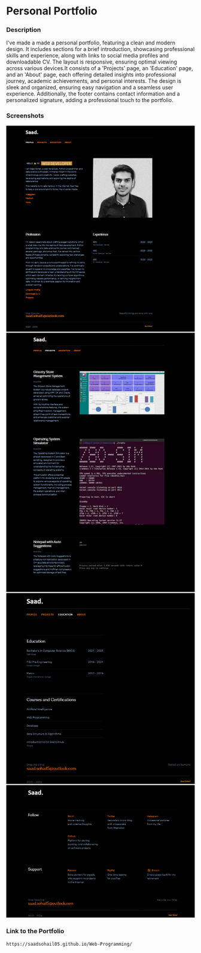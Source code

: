 # Personal Portfolio
### Description
I've made a made a personal portfolio, featuring a clean and modern design. It includes sections for a brief introduction, showcasing professional skills and experience, along with links to social media profiles and downloadable CV. The layout is responsive, ensuring optimal viewing across various devices.It consists of a 'Projects' page, an 'Education' page, and an 'About' page, each offering detailed insights into professional journey, academic achievements, and personal interests. The design is sleek and organized, ensuring easy navigation and a seamless user experience. Additionally, the footer contains contact information and a personalized signature, adding a professional touch to the portfolio.

### Screenshots
![alt text](<Task 01-Screenshot 1.png>)
![alt text](<Task 01-Screenshot 2.png>)
![alt text](<Task 01-Screenshot 3.png>)
![alt text](<Task 01-Screenshot 4.png>)

### Link to the Portfolio
```bash
https://saadsohail05.github.io/Web-Programming/
```